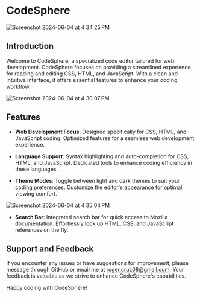 # CodeSphere 

![Screenshot 2024-06-04 at 4 34 25 PM](https://github.com/rogerthat808/CodeSphere/assets/113072854/f4d34a18-4e7b-460b-bbf0-9e71f6b2487a)


## Introduction

Welcome to CodeSphere, a specialized code editor tailored for web development. CodeSphere focuses on providing a streamlined experience for reading and editing CSS, HTML, and JavaScript. With a clean and intuitive interface, it offers essential features to enhance your coding workflow.

![Screenshot 2024-06-04 at 4 30 07 PM](https://github.com/rogerthat808/CodeSphere/assets/113072854/d8573f49-7b44-4cf8-b2eb-92418c4ea840)

## Features

- **Web Development Focus**: Designed specifically for CSS, HTML, and JavaScript coding. Optimized features for a seamless web development experience.

- **Language Support**: Syntax highlighting and auto-completion for CSS, HTML, and JavaScript. Dedicated tools to enhance coding efficiency in these languages.

- **Theme Modes**: Toggle between light and dark themes to suit your coding preferences. Customize the editor's appearance for optimal viewing comfort.
  
![Screenshot 2024-06-04 at 4 35 04 PM](https://github.com/rogerthat808/CodeSphere/assets/113072854/38b1e3d3-db96-4bc1-96af-83bd300ec40d)

- **Search Bar**: Integrated search bar for quick access to Mozilla documentation. Effortlessly look up HTML, CSS, and JavaScript references on the fly.

## Support and Feedback

If you encounter any issues or have suggestions for improvement, please message through GitHub or email me at roger.cruz08@gmail.com. Your feedback is valuable as we strive to enhance CodeSphere's capabilities.

Happy coding with CodeSphere!
